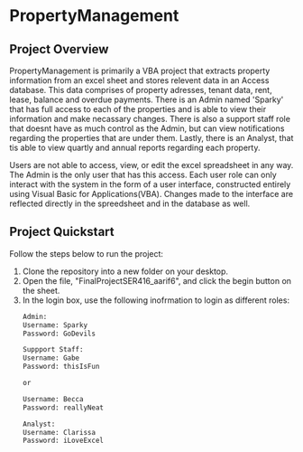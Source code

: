 # PropertyManagement


## Project Overview
PropertyManagement is primarily a VBA project that extracts property information from an excel sheet and stores relevent data in an Access database. This data comprises of property adresses, tenant data, rent, lease, balance and overdue payments. There is an Admin named 'Sparky' that has full access to each of the properties and is able to view their information and make necassary changes. There is also a support staff role that doesnt have as much control as the Admin, but can view notifications regarding the properties that are under them. Lastly, there is an Analyst, that tis able to view quartly and annual reports regarding each property. 

Users are not able to access, view, or edit the excel spreadsheet in any way. The Admin is the only user that has this access. Each user role can only interact with the system in the form of a user interface, constructed entirely using Visual Basic for Applications(VBA). Changes made to the interface are reflected directly in the spreedsheet and in the database as well. 

## Project Quickstart
Follow the steps below to run the project:
1. Clone the repository into a new folder on your desktop.
2. Open the file, "FinalProjectSER416_aarif6", and click the begin button on the sheet.
3. In the login box, use the following inofrmation to login as different roles:
     ```bash
    Admin:
     Username: Sparky
     Password: GoDevils
    ```
     ```bash
    Suppport Staff:
     Username: Gabe
     Password: thisIsFun

     or

     Username: Becca
     Password: reallyNeat
    ```
     ```bash
    Analyst:
     Username: Clarissa
     Password: iLoveExcel
    ```
   
